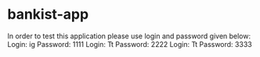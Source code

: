 # bankist-app

In order to test this application please use login and password given below:
Login: ig
Password: 1111
Login: Tt
Password: 2222
Login: Tt
Password: 3333
